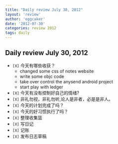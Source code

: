 ```yaml
---
title: "Daily review July 30, 2012" 
layout: 'review'
author: 'eggcaker'
date: '2012-07-30'
categories: review 2012
tags: daily
---
```



## Daily review July 30, 2012

  * `[X]` 今天有哪些收获？ 
    * changed some css of notes website 
    * write some objc code 
    * take over control the anysend android project 
    * start play with ledger 
  * `[X]` 今天有没有控制好自己的情绪? 
  * `[X]` 非礼勿视，非礼勿听,论人是非者，必是是非人。 
  * `[X]` 今天的计划完成了吗？ 
  * `[X]` 今天的好习惯执行了吗？ 
  * `[X]` 整理收集篮 
  * `[X]` 写日记 
  * `[X]` 记账 
  * `[X]` 发布日志草稿 


